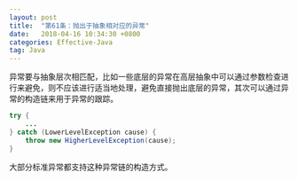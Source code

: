 ```yaml
---
layout: post
title:  "第61条：抛出于抽象相对应的异常"
date:   2018-04-16 10:34:30 +0800
categories: Effective-Java
tag: Java
---
```



异常要与抽象层次相匹配，比如一些底层的异常在高层抽象中可以通过参数检查进行来避免，则不应该进行适当地处理，避免直接抛出底层的异常，其次可以通过异常的构造链来用于异常的跟踪。
```java
try {
	...
} catch (LowerLevelException cause) {
	throw new HigherLevelException(cause);
}
```
大部分标准异常都支持这种异常链的构造方式。